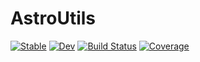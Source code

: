 # AstroUtils

[![Stable](https://img.shields.io/badge/docs-stable-blue.svg)](https://GrantHecht.github.io/AstroUtils.jl/stable)
[![Dev](https://img.shields.io/badge/docs-dev-blue.svg)](https://GrantHecht.github.io/AstroUtils.jl/dev)
[![Build Status](https://github.com/GrantHecht/AstroUtils.jl/workflows/CI/badge.svg)](https://github.com/GrantHecht/AstroUtils.jl/actions)
[![Coverage](https://codecov.io/gh/GrantHecht/AstroUtils.jl/branch/master/graph/badge.svg)](https://codecov.io/gh/GrantHecht/AstroUtils.jl)
